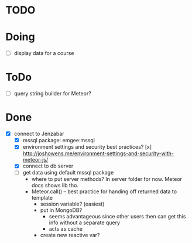 # TODO

# Doing
 - [ ] display data for a course

# ToDo

 - [ ] query string builder for Meteor?

# Done
- [x] connect to Jenzabar
  - [x] mssql package: emgee:mssql
  - [x] environment settings and security best practices?
    [x] http://joshowens.me/environment-settings-and-security-with-meteor-js/
  - [x] connect to db server
  - [ ] get data using default mssql package
    - where to put server methods?
      In server folder for now. Meteor docs shows lib tho.
    - Meteor.call() –  best practice for handing off returned data to template
      - session variable? (easiest)
      - put in MongoDB?
        - seems advantageous since other users then can get this info without a separate query
        - acts as cache
      - create new reactive var?